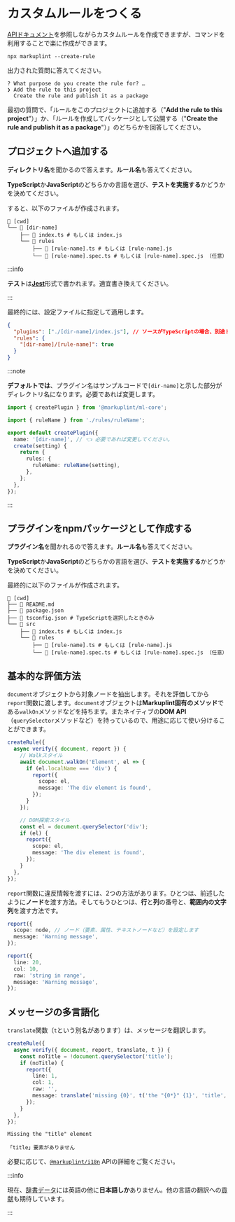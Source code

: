 # カスタムルールをつくる

[APIドキュメント](/docs/api/)を参照しながらカスタムルールを作成できますが、コマンドを利用することで楽に作成ができます。

```shell
npx markuplint --create-rule
```

出力された質問に答えてください。

```
? What purpose do you create the rule for? …
❯ Add the rule to this project
  Create the rule and publish it as a package
```

<!-- textlint-disable ja-technical-writing/sentence-length -->

最初の質問で、「ルールをこのプロジェクトに追加する（"**Add the rule to this project**"）」か、「ルールを作成してパッケージとして公開する（"**Create the rule and publish it as a package**"）」のどちらかを回答してください。

<!-- textlint-enable ja-technical-writing/sentence-length -->

## プロジェクトへ追加する

**ディレクトリ名**を聞かるので答えます。**ルール名**も答えてください。

**TypeScript**か**JavaScript**のどちらかの言語を選び、**テストを実施する**かどうかを決めてください。

すると、以下のファイルが作成されます。

```
📂 [cwd]
└── 📂 [dir-name]
    ├── 📄 index.ts # もしくは index.js
    └── 📂 rules
        ├── 📄 [rule-name].ts # もしくは [rule-name].js
        └── 📄 [rule-name].spec.ts # もしくは [rule-name].spec.js （任意）
```

:::info

**テスト**は[**Jest**](https://jestjs.io/)形式で書かれます。適宜書き換えてください。

:::

最終的には、設定ファイルに指定して適用します。

```json class=config
{
  "plugins": ["./[dir-name]/index.js"], // ソースがTypeScriptの場合、別途トランスパイルが必要です。
  "rules": {
    "[dir-name]/[rule-name]": true
  }
}
```

:::note

**デフォルトでは**、プラグイン名はサンプルコードで`[dir-name]`と示した部分がディレクトリ名になります。必要であれば変更します。

```ts title="./[dir-name]/index.ts"
import { createPlugin } from '@markuplint/ml-core';

import { ruleName } from './rules/ruleName';

export default createPlugin({
  name: '[dir-name]', // 👈 必要であれば変更してください。
  create(setting) {
    return {
      rules: {
        ruleName: ruleName(setting),
      },
    };
  },
});
```

:::

## プラグインをnpmパッケージとして作成する

**プラグイン名**を聞かれるので答えます。**ルール名**も答えてください。

**TypeScript**か**JavaScript**のどちらかの言語を選び、**テストを実施する**かどうかを決めてください。

最終的に以下のファイルが作成されます。

```
📂 [cwd]
├── 📄 README.md
├── 📄 package.json
├── 📄 tsconfig.json # TypeScriptを選択したときのみ
└── 📂 src
    ├── 📄 index.ts # もしくは index.js
    └── 📂 rules
        ├── 📄 [rule-name].ts # もしくは [rule-name].js
        └── 📄 [rule-name].spec.ts # もしくは [rule-name].spec.js （任意）
```

## 基本的な評価方法

`document`オブジェクトから対象ノードを抽出します。それを評価してから`report`関数に渡します。`document`オブジェクトは**Markuplint固有のメソッド**である`walkOn`メソッドなどを持ちます。またネイティブの**DOM API**（`querySelector`メソッドなど）を持っているので、用途に応じて使い分けることができます。

```ts
createRule({
  async verify({ document, report }) {
    // Walkスタイル
    await document.walkOn('Element', el => {
      if (el.localName === 'div') {
        report({
          scope: el,
          message: 'The div element is found',
        });
      }
    });

    // DOM探索スタイル
    const el = document.querySelector('div');
    if (el) {
      report({
        scope: el,
        message: 'The div element is found',
      });
    }
  },
});
```

`report`関数に違反情報を渡すには、2つの方法があります。ひとつは、前述したように**ノード**を渡す方法。そしてもうひとつは、**行**と**列**の番号と、**範囲内の文字列**を渡す方法です。

```ts
report({
  scope: node, // ノード（要素、属性、テキストノードなど）を設定します
  message: 'Warning message',
});

report({
  line: 20,
  col: 10,
  raw: 'string in range',
  message: 'Warning message',
});
```

## メッセージの多言語化

`translate`関数（`t`という別名があります）は、メッセージを翻訳します。

```ts
createRule({
  async verify({ document, report, translate, t }) {
    const noTitle = !document.querySelector('title');
    if (noTitle) {
      report({
        line: 1,
        col: 1,
        raw: '',
        message: translate('missing {0}', t('the "{0*}" {1}', 'title', 'element')),
      });
    }
  },
});
```

```shell title="英語の結果:"
Missing the "title" element
```

```shell title="日本語の結果:"
「title」要素がありません
```

必要に応じて、[`@markuplint/i18n`](https://github.com/markuplint/markuplint/tree/main/packages/@markuplint/i18n#api) APIの詳細をご覧ください。

:::info

現在、[辞書データ](https://github.com/markuplint/markuplint/tree/main/packages/%40markuplint/i18n/locales)には英語の他に**日本語しか**ありません。他の言語の翻訳への[貢献](/community/contributing)も期待しています。

:::
